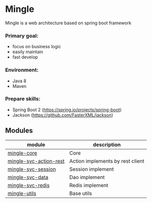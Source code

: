 # Mingle

Mingle is a web architecture based on spring boot framework

### Primary goal:

* focus on business logic
* easily maintain
* fast develop

### Environment:

* Java 8
* Maven

### Prepare skills:

* Spring Boot 2 (https://spring.io/projects/spring-boot)
* Jackson (https://github.com/FasterXML/jackson)

## Modules

| module                                           | description                      |
|--------------------------------------------------|----------------------------------|
| [mingle-core](mingle-core)                       | Core                             |
| [mingle-svc-action-rest](mingle-svc-action-rest) | Action implements by rest client |
| [mingle-svc-session](mingle-svc-session)         | Session implement                |
| [mingle-svc-data](mingle-svc-data)               | Dao implement                    |
| [mingle-svc-redis](mingle-svc-redis)             | Redis implement                  |
| [mingle-utils](mingle-utils)                     | Base utils                       |


